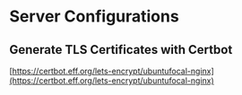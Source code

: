 # Server Configurations

## Generate TLS Certificates with Certbot

[https://certbot.eff.org/lets-encrypt/ubuntufocal-nginx](https://certbot.eff.org/lets-encrypt/ubuntufocal-nginx)
